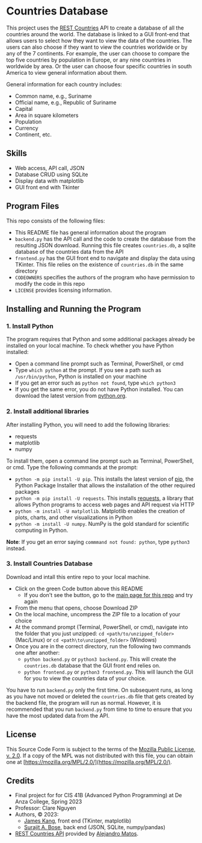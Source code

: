 # Countries Database 
This project uses the [REST Countries](https://restcountries.com/) API to create a database of all the countries around the world. The database is linked to a GUI front-end that allows users to select how they want to view the data of the countries. The users can also choose if they want to view the countries worldwide or by any of the 7 continents. For example, the user can choose to compare the top five countries by population in Europe, or any nine countries in worldwide by area. Or the user can choose four specific countries in south America to view general information about them. 

General information for each country includes:
- Common name, e.g., Suriname
- Official name, e.g.,  Republic of Suriname
- Capital
- Area in square kilometers
- Population
- Currency
- Continent, etc. 

## Skills
- Web access, API call, JSON 
- Database CRUD using SQLite
- Display data with matplotlib 
- GUI front end with Tkinter

## Program Files

This repo consists of the following files: 

- This README file has general information about the program
- `backend.py` has the API call and the code to create the database from the resulting JSON download. Running this file creates `countries.db`, a sqlite database of the countries data from the API
- `frontend.py` has the GUI front end to navigate and display the data using TKinter. This file relies on the existence of `countries.db` in the same directory
- `CODEOWNERS` specifies the authors of the program who have permission to modify the code in this repo
- `LICENSE` provides licensing information.

## Installing and Running the Program

### 1. Install Python

The program requires that Python and some additional packages already be installed on your local machine. To check whether you have Python installed:

- Open a command line prompt such as Terminal, PowerShell, or cmd
- Type `which python` at the prompt. If you see a path such as `/usr/bin/python`, Python is installed on your machine
- If you get an error such as `python not found`, type `which python3`
- If you get the same error, you do not have Python installed. You can download the latest version from [python.org](https://www.python.org/downloads/).


### 2. Install additional libraries

After installing Python, you will need to add the following libraries:

- requests
- matplotlib
- numpy

To install them, open a command line prompt such as Terminal, PowerShell, or cmd. Type the following commands at the prompt: 

- `python -m pip install -U pip`. This installs the latest version of [pip](https://pypi.org/project/pip/), the Python Package Installer that allows the installation of the other required packages
- `python -m pip install -U requests`. This installs [requests](https://pypi.org/project/requests/), a library that allows Python programs to access web pages and API request via HTTP
- `python -m install -U matplotlib`. Matplotlib enables the creation of plots, charts, and other visualizations in Python
- `python -m install -U numpy`. NumPy is the gold standard for scientific computing in Python.

**Note**: If you get an error saying `commmand not found: python`, type `python3` instead. 

### 3. Install Countries Database

Download and intall this entire repo to your local machine. 

- Click on the green Code button above this README
  - If you don't see the button, go to the [main page for this repo](https://github.com/morosebose/countries_data) and try again
- From the menu that opens, choose Download ZIP
- On the local machine, uncompress the ZIP file to a location of your choice
- At the command prompt (Terminal, PowerShell, or cmd), navigate into the folder that you just unzipped:
  `cd <path/to/unzipped_folder>` (Mac/Linux) or `cd <path\to\unzipped_folder>` (Windows)
- Once you are in the correct directory, run the following two commands one after another:
  - `python backend.py` or `python3 backend.py`. This will create the `countries.db` database that the GUI front end relies on. 
  - `python frontend.py` or `python3 frontend.py`. This will launch the GUI for you to view the countries data of your choice.

You have to run `backend.py` only the first time. On subsequent runs, as long as you have not moved or deleted the `countries.db` file that gets created by the backend file, the program will run as normal. However, it is recommended that you run `backend.py` from time to time to ensure that you have the most updated data from the API. 
    
## License
This Source Code Form is subject to the terms of the [Mozilla Public License, v. 2.0](https://github.com/morosebose/countries_data/blob/main/LICENSE). If a copy of the MPL was not distributed with this file, you can obtain one at [https://mozilla.org/MPL/2.0/](https://mozilla.org/MPL/2.0/).

## Credits
- Final project for for CIS 41B (Advanced Python Programming) at De Anza College, Spring 2023
- Professor: Clare Nguyen
- Authors, © 2023: 
  - [James Kang](https://github.com/jcmkang), front end (TKinter, matplotlib) 
  - [Surajit A. Bose](https://github.com/morosebose), back end (JSON, SQLite, numpy/pandas)
- [REST Countries API](https://gitlab.com/restcountries/restcountries) provided by [Alejandro Matos](https://gitlab.com/amatos). 
